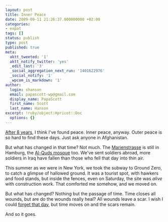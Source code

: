 ```yaml
---
layout: post
title: Inner Peace
date: 2009-09-11 21:26:37.000000000 +02:00
categories:
- expat
tags: []
status: publish
type: post
published: true
meta:
  aktt_tweeted: '1'
  aktt_notify_twitter: 'yes'
  _edit_last: '3'
  _social_aggregation_next_run: '1401622976'
  _social_notify: '1'
  _wpcom_is_markdown: '1'
author:
  login: shanson
  email: papascott-wp@gmail.com
  display_name: PapaScott
  first_name: Scott
  last_name: Hanson
excerpt: !ruby/object:Hpricot::Doc
  options: {}
---
```

<p><a href="https://www.papascott.de/archives/2001/09/12/the-day-the-earth-stood-still/">After 8 years</a>, I think I've found peace. Inner peace, anyway. Outer peace is so hard to find these days. Just ask anyone in Afghanistan.</p>
<p>But what has changed in that time? Not much. The <a href="http://en.wikipedia.org/wiki/Hamburg_cell#Background">Marienstrasse</a> is still in Hamburg, the <a href="http://en.wikipedia.org/wiki/Al-Quds_Mosque">Al-Quds mosque</a> too. We've sent soldiers abroad, more soldiers in Iraq have fallen than those who fell that day into thin air.</p>
<p>This summer as we were in New York, we took the subway to Ground Zero, to catch a glimpse of hallowed ground. It was a tourist spot, with hawkers and food stands, but inside the fences, even on Saturday, the site was <em>alive</em> with construction work. That comforted me somehow, and we moved on.</p>
<p>But what has changed? Nothing but the passage of time. Time closes all wounds, but are do the wounds really heal? All wounds leave a scar. I wish I could <a href="https://www.papascott.de/archives/2006/09/10/five-years/">forget that day</a>, but time moves on and the scars remain.</p>
<p>And so it goes.</p>
